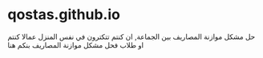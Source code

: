 # qostas.github.io
 حل مشكل موازنة المصاريف بين الجماعة, ان كنتم تتكترون في نفس المنزل عمالا كنتم او طلاب فحل مشكل موازنة المصاريف بنكم هنا
